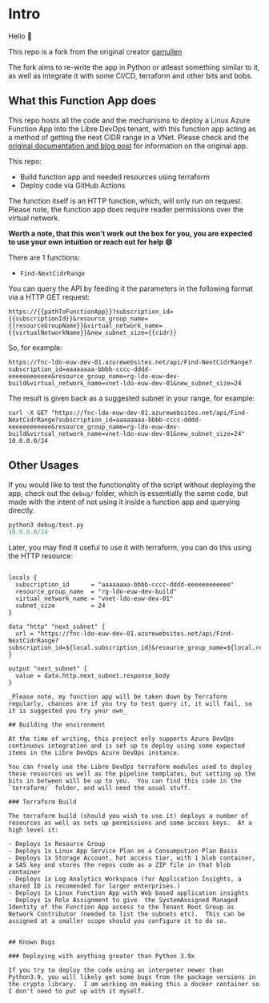 # Intro

Hello :wave:

This repo is a fork from the original creator [gamullen](https://github.com/gamullen/FindNextCIDRRange)

The fork aims to re-write the app in Python or atleast something similar to it, as well as integrate it with some CI/CD, terraform and other bits and bobs.

## What this Function App does

This repo hosts all the code and the mechanisms to deploy a Linux Azure Function App into the Libre DevOps tenant, with this function app acting as a method of getting the next CIDR range in a VNet.  Please check and the [original documentation and blog post](https://techcommunity.microsoft.com/t5/azure-networking-blog/programmatically-find-next-available-cidr-for-subnet/ba-p/3266016) for information on the original app. 

This repo:

- Build function app and needed resources using terraform
- Deploy code via GitHub Actions

The function itself is an HTTP function, which, will only run on request. Please note, the function app does require reader permissions over the virtual network.

**Worth a note, that this won't work out the box for you, you are expected to use your own intuition or reach out for help :smile:**

There are 1 functions:
- `Find-NextCidrRange` 

You can query the API by feeding it the parameters in the following format via a HTTP GET request:

`https://{{pathToFunctionApp}}?subscription_id={{subscriptionId}}&resource_group_name={{resourceGroupName}}&virtual_network_name={{virtualNetworkName}}&new_subnet_size={{cidr}}`

So, for example:

`https://fnc-ldo-euw-dev-01.azurewebsites.net/api/Find-NextCidrRange?subscription_id=aaaaaaaa-bbbb-cccc-dddd-eeeeeeeeeeee&resource_group_name=rg-ldo-euw-dev-build&virtual_network_name=vnet-ldo-euw-dev-01&new_subnet_size=24`

The result is given back as a suggested subnet in your range, for example:

```text
curl -X GET "https://fnc-ldo-euw-dev-01.azurewebsites.net/api/Find-NextCidrRange?subscription_id=aaaaaaaa-bbbb-cccc-dddd-eeeeeeeeeeee&resource_group_name=rg-ldo-euw-dev-build&virtual_network_name=vnet-ldo-euw-dev-01&new_subnet_size=24"
10.0.0.0/24
```

## Other Usages

If you would like to test the functionality of the script without deploying the app, check out the `debug/` folder, which is essentially the same code, but made with the intent of not using it inside a function app and querying directly.

```python
python3 debug/test.py
10.0.0.0/24
```

Later, you may find it useful to use it with terraform, you can do this using the HTTP resource:

```hcl

locals {
  subscription_id      = "aaaaaaaa-bbbb-cccc-dddd-eeeeeeeeeeee"
  resource_group_name  = "rg-ldo-euw-dev-build"
  virtual_network_name = "vnet-ldo-euw-dev-01"
  subnet_size          = 24
}

data "http" "next_subnet" {
  url = "https://fnc-ldo-euw-dev-01.azurewebsites.net/api/Find-NextCidrRange?subscription_id=${local.subscription_id}&resource_group_name=${local.resource_group_name}&virtual_network_name=${local.virtual_network_name}&new_subnet_size=${local.subnet_size}"
}

output "next_subnet" {
  value = data.http.next_subnet.response_body
}

_Please note, my function app will be taken down by Terraform regularly, chances are if you try to test query it, it will fail, so it is suggested you try your own_

## Building the environment

At the time of writing, this project only supports Azure DevOps continuous integration and is set up to deploy using some expected items in the Libre DevOps Azure DevOps instance.

You can freely use the Libre DevOps terraform modules used to deploy these resources as well as the pipeline templates, but setting up the bits in between will be up to you.  You can find this code in the `terraform/` folder, and will need the usual stuff.

### Terraform Build

The terraform build (should you wish to use it) deploys a number of resources as well as sets up permissions and some access keys.  At a high level it:

- Deploys 1x Resource Group
- Deploys 1x Linux App Service Plan on a Consumpution Plan Basis
- Deploys 1x Storage Account, hot access tier, with 1 blob container, a SAS key and stores the repos code as a ZIP file in that blob container
- Deploys 1x Log Analytics Workspace (for Application Insights, a shared ID is recomended for larger enterprises.)
- Deploys 1x Linux Function App with Web based application insights
- Deploys 1x Role Assignment to give  the SystemAssigned Managed Identity of the Function App access to the Tenant Root Group as Network Contributor (needed to list the subnets etc).  This can be assigned at a smaller scope should you configure it to do so.


## Known Bugs

### Deploying with anything greater than Python 3.9x

If you try to deploy the code using an interpeter newer than Python3.9, you will likely get some bugs from the package versions in the crypto library.  I am working on making this a docker container so I don't need to put up with it myself.